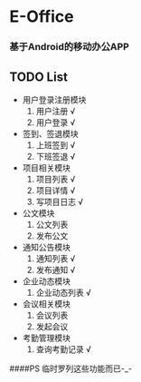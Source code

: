 # E-Office
### 基于Android的移动办公APP

## TODO List
* 用户登录注册模块
	1. 用户注册 √
	2. 用户登录 √
* 签到、签退模块
	1. 上班签到 √
	2. 下班签退 √
* 项目相关模块
	1. 项目列表 √
	2. 项目详情 √
	3. 写项目日志 √
* 公文模块
	1. 公文列表
	2. 发布公文
* 通知公告模块
	1. 通知列表 √
	2. 发布通知 √
* 企业动态模块
	1. 企业动态列表 √
* 会议相关模块
	1. 会议列表
	2. 发起会议
* 考勤管理模块
	1. 查询考勤记录 √

####PS
临时罗列这些功能而已-_-
